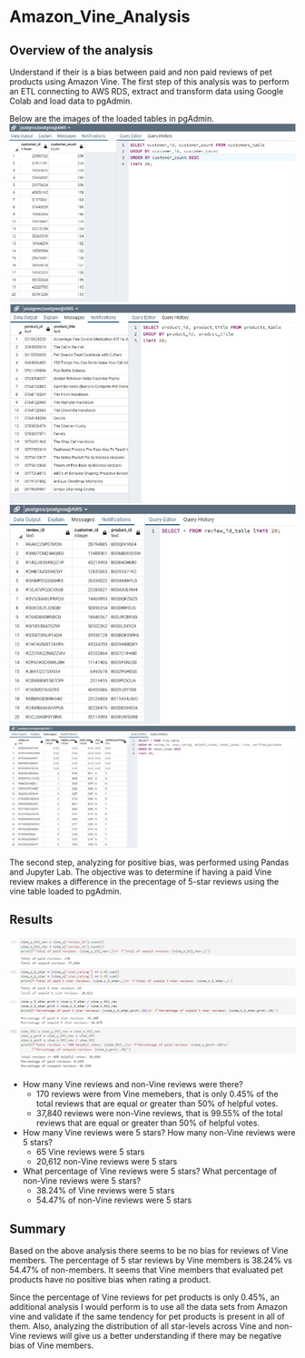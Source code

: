 # Amazon_Vine_Analysis

## Overview of the analysis

Understand if their is a bias between paid and non paid reviews of pet products using Amazon Vine. 
The first step of this analysis was to perform an ETL connecting to AWS RDS, extract and transform data using Google Colab and load data to pgAdmin.

Below are the images of the loaded tables in pgAdmin. 
![customer](https://github.com/Jimena-QM/Amazon_Vine_Analysis/blob/main/images/customers_table_postgres.jpg)
![products](https://github.com/Jimena-QM/Amazon_Vine_Analysis/blob/main/images/products_table_postgres.jpg)
![review_id](https://github.com/Jimena-QM/Amazon_Vine_Analysis/blob/main/images/review_id_table_postgres.jpg)
![vine](https://github.com/Jimena-QM/Amazon_Vine_Analysis/blob/main/images/vine_table_postgres.jpg)

The second step, analyzing for positive bias, was performed using Pandas and Jupyter Lab. The objective was to determine if having a paid Vine review makes a difference in the precentage of 5-star reviews using the vine table loaded to pgAdmin.

## Results

![Results](https://github.com/Jimena-QM/Amazon_Vine_Analysis/blob/main/images/Pet_products_vine_analysis.jpg)

- How many Vine reviews and non-Vine reviews were there?
    - 170 reviews were from Vine memebers, that is only 0.45% of the total reviews that are equal or greater than 50% of helpful votes. 
    - 37,840 reviews were non-Vine reviews, that is 99.55% of the total reviews that are equal or greater than 50% of helpful votes. 
- How many Vine reviews were 5 stars? How many non-Vine reviews were 5 stars?
    - 65 Vine reviews were 5 stars
    - 20,612 non-Vine reviews were 5 stars
- What percentage of Vine reviews were 5 stars? What percentage of non-Vine reviews were 5 stars?
    - 38.24% of Vine reviews were 5 stars
    - 54.47% of non-Vine reviews were 5 stars

## Summary
Based on the above analysis there seems to be no bias for reviews of Vine members. The percentage of 5 star reviews by Vine members is 38.24% vs 54.47% of non-members. It seems that Vine members that evaluated pet products have no positive bias when rating a product. 

Since the percentage of Vine reviews for pet products is only 0.45%, an additional analysis I would perform is to use all the data sets from Amazon vine and validate if the same tendency for pet products is present in all of them. Also, analyzing the distribution of all star-levels across Vine and non-Vine reviews will give us a better understanding if there may be negative bias of Vine members. 



